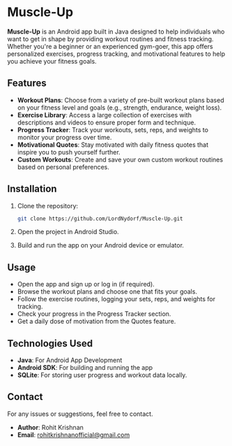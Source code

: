 # Muscle-Up

**Muscle-Up** is an Android app built in Java designed to help individuals who want to get in shape by providing workout routines and fitness tracking. Whether you're a beginner or an experienced gym-goer, this app offers personalized exercises, progress tracking, and motivational features to help you achieve your fitness goals.

## Features

- **Workout Plans**: Choose from a variety of pre-built workout plans based on your fitness level and goals (e.g., strength, endurance, weight loss).
- **Exercise Library**: Access a large collection of exercises with descriptions and videos to ensure proper form and technique.
- **Progress Tracker**: Track your workouts, sets, reps, and weights to monitor your progress over time.
- **Motivational Quotes**: Stay motivated with daily fitness quotes that inspire you to push yourself further.
- **Custom Workouts**: Create and save your own custom workout routines based on personal preferences.

## Installation

1. Clone the repository:

   ```bash
   git clone https://github.com/LordNydorf/Muscle-Up.git
   ```
2. Open the project in Android Studio.

3. Build and run the app on your Android device or emulator.

## Usage

- Open the app and sign up or log in (if required).
- Browse the workout plans and choose one that fits your goals.
- Follow the exercise routines, logging your sets, reps, and weights for tracking.
- Check your progress in the Progress Tracker section.
- Get a daily dose of motivation from the Quotes feature.

## Technologies Used

- **Java**: For Android App Development
- **Android SDK**: For building and running the app
- **SQLite**: For storing user progress and workout data locally.

## Contact
For any issues or suggestions, feel free to contact.

- **Author**: Rohit Krishnan
- **Email**: rohitkrishnanofficial@gmail.com
